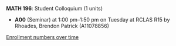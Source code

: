**MATH 196**: Student Colloquium (1 units)

- **A00** (Seminar) at 1:00 pm–1:50 pm on Tuesday at RCLAS R15 by Rhoades, Brendon Patrick (A11078856)

[Enrollment numbers over time](./MATH196.tsv)
